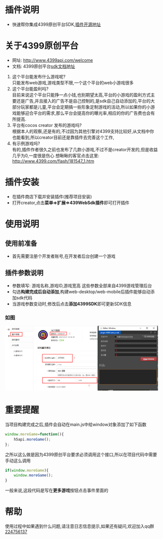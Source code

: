 # 插件说明
- 快速帮你集成4399原创平台SDK,[插件开源地址](https://github.com/tidys/CocosCreatorPlugins/tree/master/packages/plugin-4399-web-js-sdk)

# 关于4399原创平台
- 网址: http://www.4399api.com/welcome
- 文档: 4399原创平台[sdk文档地址](http://www.4399api.com/res/api/html5)
1. 这个平台能发布什么游戏呢?            
只能发布web游戏,游戏类型不限,一个这个平台的web小游戏很多
2. 这个平台能盈利吗?            
目前来说这个平台只能挣一点小钱,也别期望太高,平台的小游戏的盈利方式主要还是广告,并且接入的广告不是自己控制的,是sdk自己自动添加的,平台的大部分玩家都是儿童,平台会定期搞一些形象定制游戏的活动,所以如果你的小游戏能够迎合平台的需求,那么平台会提高你的曝光率,相应的你的广告费也会有所提高.
3. 平台有cocos creator 发布的游戏吗?             
根据本人的观察,还是有的,不过因为其他引擎对4399支持比较好,从文档中你也能看到,所以creator目前还是靠插件去完善这个工作,
4. 有示例游戏吗?              
有的,插件作者很久之前也发布了几款小游戏,不过不是creator开发的,但是收益几乎为0,一度很是伤心
想瞅瞅的客官点击这里:   http://www.4399.com/flash/181547_1.htm
# 插件安装
- 在插件商店下载并安装插件(推荐项目安装)
- 打开creator,点击**菜单=>扩展=>439WebSdk插件**即可打开插件
# 使用说明
## 使用前准备    
 - 首先需要注册个开发者账号,在开发者后台创建一个游戏
## 插件参数说明
- 参数填写: 游戏名称,游戏ID,游戏宽高 这些参数全部来自4399游戏管理后台
- 勾选**构建完成后自动添加**,构建web-desktop/web-mobile后插件能够自动添加sdk代码
- 当游戏参数变动时,修改后点击**添加4399SDK**即可更新SDK信息
### 如图
![参数图示](../../doc/4399原创平台SDK/参数.png)
# 重要提醒
当项目构建完成之后,插件会自动在main.js中给window对象添加了如下函数
```javascript
window.moreGame=function(){
    h5api.moreGame();
};
```
之所以这么做是因为4399原创平台要求必须调用这个接口,所以在项目代码中需要手动这么调用
```javascript
if(window.moreGame){
    window.moreGame();
}
```
一般来说,这段代码是写在**更多游戏**按钮点击事件里面的
# 帮助
使用过程中如果遇到什么问题,请注意日志信息提示,如果还有疑问,欢迎加入qq群
[224756137](https://jq.qq.com/?_wv=1027&k=5goXSzL)
